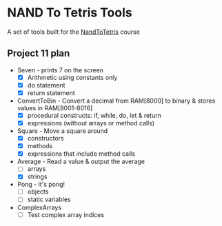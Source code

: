 # NAND To Tetris Tools

A set of tools built for the [NandToTetris](https://www.nand2tetris.org/) course

## Project 11 plan

- Seven - prints 7 on the screen
  - [x] Arithmetic using constants only
  - [x] do statement
  - [x] return statement
- ConvertToBin - Convert a decimal from RAM[8000] to binary & stores values in RAM[8001-8016]
  - [x] procedural constructs: if, while, do, let & return
  - [x] expressions (without arrays or method calls)
- Square - Move a square around
  - [x] constructors
  - [x] methods
  - [x] expressions that include method calls
- Average - Read a value & output the average
  - [ ] arrays
  - [x] strings
- Pong - it's pong!
  - [ ] objects
  - [ ] static variables
- ComplexArrays
  - [ ] Test complex array indices
